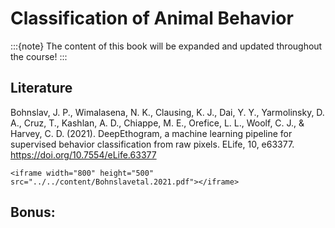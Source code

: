 # Classification of Animal Behavior

:::{note}
The content of this book will be expanded and updated throughout the course!
:::

## Literature
Bohnslav, J. P., Wimalasena, N. K., Clausing, K. J., Dai, Y. Y., Yarmolinsky, D. A., Cruz, T., Kashlan, A. D., Chiappe, M. E., Orefice, L. L., Woolf, C. J., & Harvey, C. D. (2021). DeepEthogram, a machine learning pipeline for supervised behavior classification from raw pixels. ELife, 10, e63377. https://doi.org/10.7554/eLife.63377

```{toggle}
<iframe width="800" height="500" src="../../content/Bohnslavetal.2021.pdf"></iframe>
```

## Bonus: 
